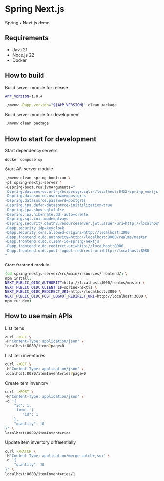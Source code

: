 Spring Next.js
================================================================================

Spring x Next.js demo


Requirements
--------------------------------------------------------------------------------

- Java 21
- Node.js 22
- Docker


How to build
--------------------------------------------------------------------------------

Build server module for release

```bash
APP_VERSION=1.0.0

./mvnw -Dapp.version="${APP_VERSION}" clean package
```

Build server module for development

```bash
./mvnw clean package
```


How to start for development
--------------------------------------------------------------------------------

Start dependency servers

```bash
docker compose up
```

Start API server module

```bash
./mvnw clean spring-boot:run \
-pl spring-nextjs-server \
-Dspring-boot.run.jvmArguments="
-Dspring.datasource.url=jdbc:postgresql://localhost:5432/spring_nextjs
-Dspring.datasource.username=postgres
-Dspring.datasource.password=postgres
-Dspring.jpa.defer-datasource-initialization=true
-Dspring.jpa.show-sql=false
-Dspring.jpa.hibernate.ddl-auto=create
-Dspring.sql.init.mode=always
-Dspring.security.oauth2.resourceserver.jwt.issuer-uri=http://localhost:8000/realms/master
-Dapp.security.idp=keycloak
-Dapp.security.cors.allowed-origins=http://localhost:3000
-Dapp.frontend.oidc.authority=http://localhost:8000/realms/master
-Dapp.frontend.oidc.client-id=spring-nextjs
-Dapp.frontend.oidc.redirect-uri=http://localhost:8080
-Dapp.frontend.oidc.post-logout-redirect-uri=http://localhost:8080
"
```

Start frontend module

```bash
(cd spring-nextjs-server/src/main/resources/frontend/; \
npm install;
NEXT_PUBLIC_OIDC_AUTHORITY=http://localhost:8000/realms/master \
NEXT_PUBLIC_OIDC_CLIENT_ID=spring-nextjs \
NEXT_PUBLIC_OIDC_REDIRECT_URI=http://localhost:3000 \
NEXT_PUBLIC_OIDC_POST_LOGOUT_REDIRECT_URI=http://localhost:3000 \
npm run dev)
```


How to use main APIs
--------------------------------------------------------------------------------

List items

```bash
curl -XGET \
-H'Content-Type: application/json' \
localhost:8080/items?page=0
```

List item inventories

```bash
curl -XGET \
-H'Content-Type: application/json' \
localhost:8080/itemInventories?page=0
```

Create item inventory

```bash
curl -XPOST \
-H'Content-Type: application/json' \
-d '{
    "id": 1,
    "item": {
        "id": 1
    },
    "quantity": 10
}' \
localhost:8080/itemInventories
```

Update item inventory differentially

```bash
curl -XPATCH \
-H'Content-Type: application/merge-patch+json' \
-d '{
    "quantity": 20
}' \
localhost:8080/itemInventories/1
```
